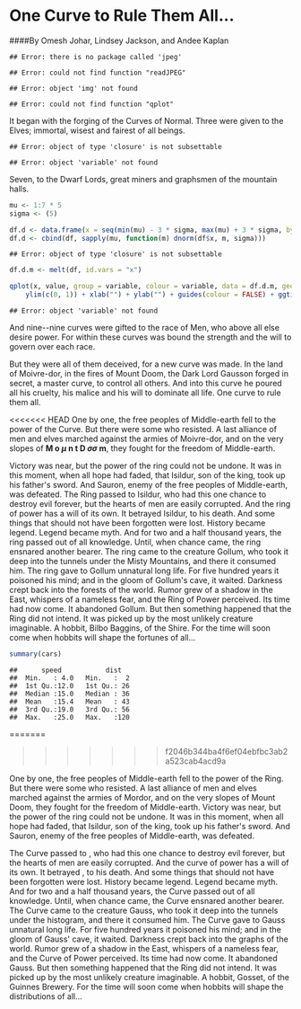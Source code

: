 One Curve to Rule Them All...
========================================================
####By Omesh Johar, Lindsey Jackson, and Andee Kaplan

```
## Error: there is no package called 'jpeg'
```

```
## Error: could not find function "readJPEG"
```

```
## Error: object 'img' not found
```

```
## Error: could not find function "qplot"
```

It began with the forging of the Curves of Normal. Three were given to the Elves; immortal, wisest and fairest of all beings.

```
## Error: object of type 'closure' is not subsettable
```

```
## Error: object 'variable' not found
```


Seven, to the Dwarf Lords, great miners and graphsmen of the mountain halls. 


```r
mu <- 1:7 * 5
sigma <- (5)

df.d <- data.frame(x = seq(min(mu) - 3 * sigma, max(mu) + 3 * sigma, by = 0.01))
df.d <- cbind(df, sapply(mu, function(m) dnorm(df$x, m, sigma)))
```

```
## Error: object of type 'closure' is not subsettable
```

```r
df.d.m <- melt(df, id.vars = "x")

qplot(x, value, group = variable, colour = variable, data = df.d.m, geom = "line") + 
    ylim(c(0, 1)) + xlab("") + ylab("") + guides(colour = FALSE) + ggtitle("Curves given to the Dwarves")
```

```
## Error: object 'variable' not found
```


And nine--nine curves were gifted to the race of Men, who above all else desire power. For within these curves was bound the strength and the will to govern over each race. 




But they were all of them deceived, for a new curve was made. In the land of Moivre-dor, in the fires of Mount Doom, the Dark Lord Gausson forged in secret, a master curve, to control all others. And into this curve he poured all his cruelty, his malice and his will to dominate all life. One curve to rule them all. 




<<<<<<< HEAD
One by one, the free peoples of Middle-earth fell to the power of the Curve. But there were some who resisted. A last alliance of men and elves marched against the armies of Moivre-dor, and on the very slopes of  **M o $\mu$ n t <sp></sp>D $\sigma\sigma$ m**, they fought for the freedom of Middle-earth. 




Victory was near, but the power of the ring could not be undone. It was in this moment, when all hope had faded, that Isildur, son of the king, took up his father's sword. And Sauron, enemy of the free peoples of Middle-earth, was defeated. The Ring passed to Isildur, who had this one chance to destroy evil forever, but the hearts of men are easily corrupted. And the ring of power has a will of its own. It betrayed Isildur, to his death. And some things that should not have been forgotten were lost. History became legend. Legend became myth. And for two and a half thousand years, the ring passed out of all knowledge. Until, when chance came, the ring ensnared another bearer. The ring came to the creature Gollum, who took it deep into the tunnels under the Misty Mountains, and there it consumed him. The ring gave to Gollum unnatural long life. For five hundred years it poisoned his mind; and in the gloom of Gollum's cave, it waited. Darkness crept back into the forests of the world. Rumor grew of a shadow in the East, whispers of a nameless fear, and the Ring of Power perceived. Its time had now come. It abandoned Gollum. But then something happened that the Ring did not intend. It was picked up by the most unlikely creature imaginable. A hobbit, Bilbo Baggins, of the Shire. For the time will soon come when hobbits will shape the fortunes of all...

```r
summary(cars)
```

```
##      speed           dist    
##  Min.   : 4.0   Min.   :  2  
##  1st Qu.:12.0   1st Qu.: 26  
##  Median :15.0   Median : 36  
##  Mean   :15.4   Mean   : 43  
##  3rd Qu.:19.0   3rd Qu.: 56  
##  Max.   :25.0   Max.   :120
```

=======
>>>>>>> f2046b344ba4f6ef04ebfbc3ab2a523cab4acd9a

One by one, the free peoples of Middle-earth fell to the power of the Ring. But there were some who resisted. A last alliance of men and elves marched against the armies of Mordor, and on the very slopes of Mount Doom, they fought for the freedom of Middle-earth. Victory was near, but the power of the ring could not be undone. It was in this moment, when all hope had faded, that Isildur, son of the king, took up his father's sword. And Sauron, enemy of the free peoples of Middle-earth, was defeated. 

The Curve passed to <bad statistician>, who had this one chance to destroy evil forever, but the hearts of men are easily corrupted. And the curve of power has a will of its own. It betrayed <bad statistician>, to his death. And some things that should not have been forgotten were lost. History became legend. Legend became myth. And for two and a half thousand years, the Curve passed out of all knowledge. Until, when chance came, the Curve ensnared another bearer. The Curve came to the creature Gauss, who took it deep into the tunnels under the histogram, and there it consumed him. The Curve gave to Gauss unnatural long life. For five hundred years it poisoned his mind; and in the gloom of Gauss' cave, it waited. Darkness crept back into the graphs of the world. Rumor grew of a shadow in the East, whispers of a nameless fear, and the Curve of Power perceived. Its time had now come. It abandoned Gauss. But then something happened that the Ring did not intend. It was picked up by the most unlikely creature imaginable. A hobbit, Gosset, of the Guinnes Brewery. For the time will soon come when hobbits will shape the distributions of all...

